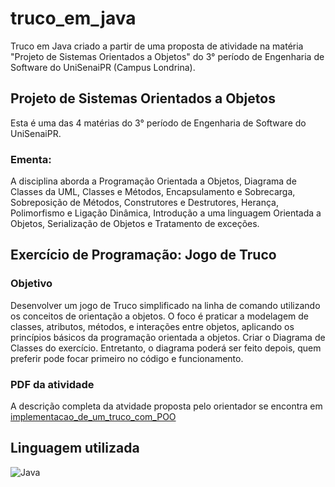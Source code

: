 # truco_em_java
Truco em Java criado a partir de uma proposta de atividade na matéria "Projeto de Sistemas Orientados a Objetos" do 3° período de Engenharia de Software do UniSenaiPR (Campus Londrina).

## Projeto de Sistemas Orientados a Objetos
Esta é uma das 4 matérias do 3° período de Engenharia de Software do UniSenaiPR.
### Ementa:
A disciplina aborda a Programação Orientada a Objetos, Diagrama de Classes da UML, Classes e Métodos, Encapsulamento e Sobrecarga, Sobreposição de Métodos, Construtores e Destrutores, Herança, Polimorfismo e Ligação Dinâmica, Introdução a uma linguagem Orientada a Objetos, Serialização de Objetos e Tratamento de exceções.

## Exercício de Programação: Jogo de Truco
### Objetivo
Desenvolver um jogo de Truco simplificado na linha de comando utilizando os 
conceitos de orientação a objetos. O foco é praticar a modelagem de classes, 
atributos, métodos, e interações entre objetos, aplicando os princípios básicos 
da programação orientada a objetos.
Criar o Diagrama de Classes do exercício. Entretanto, o diagrama poderá ser 
feito depois, quem preferir pode focar primeiro no código e funcionamento.
### PDF da atividade
A descrição completa da atvidade proposta pelo orientador se encontra em [implementacao_de_um_truco_com_POO](https://github.com/sophiamaria05/truco_em_java/blob/main/implementacao_de_um_truco_com_POO.pdf)

## Linguagem utilizada
![Java](https://img.shields.io/badge/java-%23ED8B00.svg?style=for-the-badge&logo=openjdk&logoColor=white)